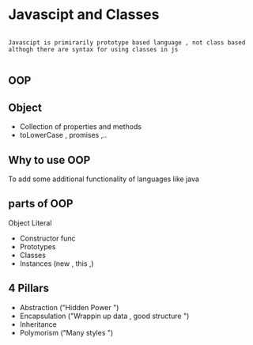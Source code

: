 # Javascipt and Classes 
```text

Javascipt is primirarily prototype based language , not class based 
althogh there are syntax for using classes in js


```
## OOP

## Object 

- Collection of properties and methods
- toLowerCase , promises ,.. 

## Why to use OOP

To add some additional functionality of languages like java 

## parts of OOP 
 Object Literal

 - Constructor func
 - Prototypes
 - Classes
 - Instances (new , this ,)


## 4 Pillars

- Abstraction ("Hidden Power ")
- Encapsulation ("Wrappin up data , good structure ")
- Inheritance 
- Polymorism ("Many styles ")

